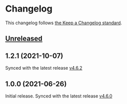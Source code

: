 # Changelog

This changelog follows [the Keep a Changelog standard](https://keepachangelog.com).


## [Unreleased](https://github.com/codeat3/blade-grommet-icons/compare/1.1.0...main)

## 1.2.1 (2021-10-07)

Synced with the latest release [v4.6.2](https://github.com/grommet/grommet-icons/releases/tag/v4.6.2)

## 1.0.0 (2021-06-26)

Initial release.
Synced with the latest release [v4.6.0](https://github.com/grommet/grommet-icons/releases/tag/v4.6.0)
